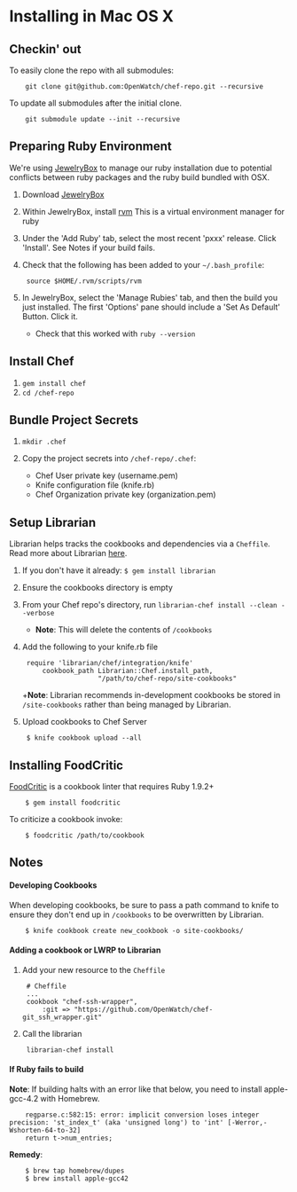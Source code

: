 # Installing in Mac OS X

## Checkin' out
To easily clone the repo with all submodules:

		git clone git@github.com:OpenWatch/chef-repo.git --recursive
		
To update all submodules after the initial clone.

		git submodule update --init --recursive

## Preparing Ruby Environment

We're using [JewelryBox](http://jewelrybox.unfiniti.com/) to manage our ruby installation due to potential conflicts between ruby packages and the ruby build bundled with OSX.

1. Download [JewelryBox](http://jewelrybox.unfiniti.com/)

1.  Within JewelryBox, install [rvm](https://rvm.io/)
This is a virtual environment manager for ruby

1. Under the 'Add Ruby' tab, select the most recent 'pxxx' release. Click 'Install'. See Notes if your build fails.

1. Check that the following has been added to your `~/.bash_profile`:

		source $HOME/.rvm/scripts/rvm

1. In JewelryBox, select the 'Manage Rubies' tab, and then the build you just installed. The first 'Options' pane should include a 'Set As Default' Button. Click it.

	+ Check that this worked with `ruby --version`

## Install Chef

1. `gem install chef`
2. `cd /chef-repo`

## Bundle Project Secrets

1. `mkdir .chef`
2. Copy the project secrets into `/chef-repo/.chef`:

	+ Chef User private key (username.pem)
	+ Knife configuration file (knife.rb)
	+ Chef Organization private key (organization.pem)

## Setup Librarian

Librarian helps tracks the cookbooks and dependencies via a `Cheffile`. Read more about Librarian [here](https://github.com/applicationsonline/librarian).

1. If you don't have it already: `$ gem install librarian`
2. Ensure the cookbooks directory is empty
2. From your Chef repo's directory, run `librarian-chef install --clean --verbose`
    + **Note**: This will delete the contents of `/cookbooks`
3. Add the following to your knife.rb file
		
		require 'librarian/chef/integration/knife'
			cookbook_path Librarian::Chef.install_path,
			              "/path/to/chef-repo/site-cookbooks"

	+**Note**: Librarian recommends in-development cookbooks be stored in `/site-cookbooks` rather than being managed by Librarian.

5. Upload cookbooks to Chef Server

		$ knife cookbook upload --all

## Installing FoodCritic
[FoodCritic](http://acrmp.github.com/foodcritic/) is a cookbook linter that requires Ruby 1.9.2+

		$ gem install foodcritic
		
To criticize a cookbook invoke:

		$ foodcritic /path/to/cookbook
		

## Notes

#### Developing Cookbooks

When developing cookbooks, be sure to pass a path command to knife to ensure they don't end up in `/cookbooks` to be overwritten by Librarian.

		$ knife cookbook create new_cookbook -o site-cookbooks/

#### Adding a cookbook or LWRP to Librarian

1. Add your new resource to the `Cheffile`

		# Cheffile
		...
		cookbook "chef-ssh-wrapper",
  			:git => "https://github.com/OpenWatch/chef-git_ssh_wrapper.git"

2. Call the librarian

		librarian-chef install

#### If Ruby fails to build
  **Note**: If building halts with an error like that below, you need to install apple-gcc-4.2 with Homebrew.

		regparse.c:582:15: error: implicit conversion loses integer precision: 'st_index_t' (aka 'unsigned long') to 'int' [-Werror,-Wshorten-64-to-32]
		return t->num_entries;

**Remedy**:
	
    	$ brew tap homebrew/dupes
		$ brew install apple-gcc42
